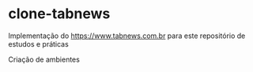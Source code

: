 # clone-tabnews

Implementação do https://www.tabnews.com.br para este repositório de estudos e práticas

Criação de ambientes
